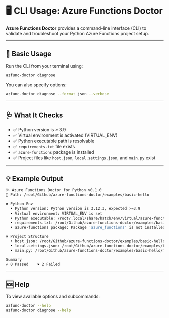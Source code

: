 # 🖥️ CLI Usage: Azure Functions Doctor

**Azure Functions Doctor** provides a command-line interface (CLI) to validate and troubleshoot your Python Azure Functions project setup.

---

## 🔧 Basic Usage

Run the CLI from your terminal using:

```bash
azfunc-doctor diagnose
```

You can also specify options:

```bash
azfunc-doctor diagnose --format json --verbose
```

---

## 🩺 What It Checks

* ✅ Python version is ≥ 3.9
* ✅ Virtual environment is activated (VIRTUAL\_ENV)
* ✅ Python executable path is resolvable
* ✅ `requirements.txt` file exists
* ✅ `azure-functions` package is installed
* ✅ Project files like `host.json`, `local.settings.json`, and `main.py` exist

---

## 💡 Example Output

```bash
🩺 Azure Functions Doctor for Python v0.1.0
📁 Path: /root/Github/azure-functions-doctor/examples/basic-hello

✖ Python Env
  • Python version: Python version is 3.12.3, expected >=3.9
  • Virtual environment: VIRTUAL_ENV is set
  • Python executable: /root/.local/share/hatch/env/virtual/azure-functions-doctor/qaLwoID5/azure-functions-doctor/bin/python exists
  • requirements.txt: /root/Github/azure-functions-doctor/examples/basic-hello/requirements.txt exists
  • azure-functions package: Package 'azure_functions' is not installed

✖ Project Structure
  • host.json: /root/Github/azure-functions-doctor/examples/basic-hello/host.json exists
  • local.settings.json: /root/Github/azure-functions-doctor/examples/basic-hello/local.settings.json is missing
  • main.py: /root/Github/azure-functions-doctor/examples/basic-hello/main.py is missing

Summary
✔ 0 Passed    ✖ 2 Failed
```

---

## 🆘 Help

To view available options and subcommands:

```bash
azfunc-doctor --help
azfunc-doctor diagnose --help
```
